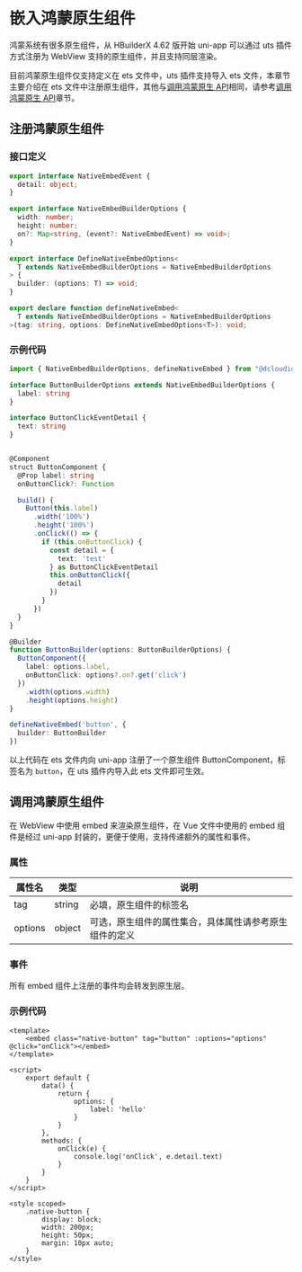 # 嵌入鸿蒙原生组件

鸿蒙系统有很多原生组件，从 HBuilderX 4.62 版开始 uni-app 可以通过 uts 插件方式注册为 WebView 支持的原生组件，并且支持同层渲染。

目前鸿蒙原生组件仅支持定义在 ets 文件中，uts 插件支持导入 ets 文件，本章节主要介绍在 ets 文件中注册原生组件，其他与[调用鸿蒙原生 API](native-api.md)相同，请参考[调用鸿蒙原生 API](native-api.md)章节。

## 注册鸿蒙原生组件

### 接口定义

```typescript
export interface NativeEmbedEvent {
  detail: object;
}

export interface NativeEmbedBuilderOptions {
  width: number;
  height: number;
  on?: Map<string, (event?: NativeEmbedEvent) => void>;
}

export interface DefineNativeEmbedOptions<
  T extends NativeEmbedBuilderOptions = NativeEmbedBuilderOptions
> {
  builder: (options: T) => void;
}

export declare function defineNativeEmbed<
  T extends NativeEmbedBuilderOptions = NativeEmbedBuilderOptions
>(tag: string, options: DefineNativeEmbedOptions<T>): void;
```

### 示例代码

```ts
import { NativeEmbedBuilderOptions, defineNativeEmbed } from "@dcloudio/uni-app-runtime"

interface ButtonBuilderOptions extends NativeEmbedBuilderOptions {
  label: string
}

interface ButtonClickEventDetail {
  text: string
}


@Component
struct ButtonComponent {
  @Prop label: string
  onButtonClick?: Function

  build() {
    Button(this.label)
      .width('100%')
      .height('100%')
      .onClick(() => {
        if (this.onButtonClick) {
          const detail = {
            text: 'test'
          } as ButtonClickEventDetail
          this.onButtonClick({
            detail
          })
        }
      })
  }
}

@Builder
function ButtonBuilder(options: ButtonBuilderOptions) {
  ButtonComponent({
    label: options.label,
    onButtonClick: options?.on?.get('click')
  })
    .width(options.width)
    .height(options.height)
}

defineNativeEmbed('button', {
  builder: ButtonBuilder
})
```

以上代码在 ets 文件内向 uni-app 注册了一个原生组件 ButtonComponent，标签名为 `button`，在 uts 插件内导入此 ets 文件即可生效。

## 调用鸿蒙原生组件

在 WebView 中使用 embed 来渲染原生组件，在 Vue 文件中使用的 embed 组件是经过 uni-app 封装的，更便于使用，支持传递额外的属性和事件。

### 属性

| 属性名  | 类型   | 说明                                                   |
| ------- | ------ | ------------------------------------------------------ |
| tag     | string | 必填，原生组件的标签名                                 |
| options | object | 可选，原生组件的属性集合，具体属性请参考原生组件的定义 |

### 事件

所有 embed 组件上注册的事件均会转发到原生层。

### 示例代码

```vue
<template>
    <embed class="native-button" tag="button" :options="options" @click="onClick"></embed>
</template>

<script>
    export default {
        data() {
            return {
                options: {
                    label: 'hello'
                }
            }
        },
        methods: {
            onClick(e) {
                console.log('onClick', e.detail.text)
            }
        }
    }
</script>

<style scoped>
    .native-button {
        display: block;
        width: 200px;
        height: 50px;
        margin: 10px auto;
    }
</style>
```
